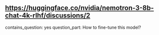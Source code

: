 ## https://huggingface.co/nvidia/nemotron-3-8b-chat-4k-rlhf/discussions/2

contains_question: yes
question_part: How to fine-tune this model?